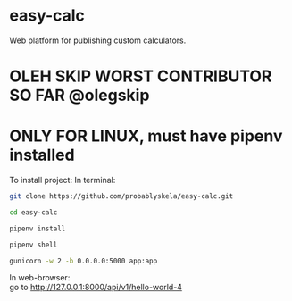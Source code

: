 # easy-calc  
Web platform for publishing custom calculators.
# OLEH SKIP WORST CONTRIBUTOR SO FAR @olegskip
# ONLY FOR LINUX, must have pipenv installed  
To install project: 
In terminal:  
~~~bash  
git clone https://github.com/probablyskela/easy-calc.git
~~~  
~~~bash  
cd easy-calc
~~~
~~~bash  
pipenv install
~~~  
~~~bash  
pipenv shell
~~~
~~~bash  
gunicorn -w 2 -b 0.0.0.0:5000 app:app
~~~  
In web-browser:  
go to http://127.0.0.1:8000/api/v1/hello-world-4  

